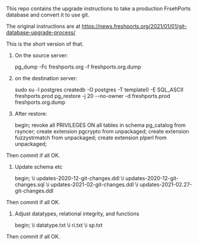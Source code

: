 This repo contains the upgrade instructions to take a production FrsehPorts
database and convert it to use git.

The original instructions are at https://news.freshports.org/2021/01/01/git-database-upgrade-process/

This is the short version of that.

1. On the source server:

    pg_dump -Fc freshports.org -f freshports.org.dump

1. on the destination server:

    sudo su -l postgres
    createdb -O postgres -T template0 -E SQL_ASCII freshports.prod
    pg_restore -j 20 --no-owner -d freshports.prod freshports.org.dump 

1. After restore:

    begin;
    revoke all PRIVILEGES ON all tables in schema pg_catalog from rsyncer;
    create extension pgcrypto      from unpackaged;
    create extension fuzzystrmatch from unpackaged;
    create extension plperl        from unpackaged;

 Then commit if all OK.

1. Update schema etc

    begin;
    \i updates-2020-12-git-changes.ddl
    \i updates-2020-12-git-changes.sql
    \i updates-2021-02-git-changes.ddl
    \i updates-2021-02.27-git-changes.ddl

 Then commit if all OK.

1. Adjust datatypes, relational integrity, and functions

    begin;
    \i datatype.txt
    \i ri.txt
    \i sp.txt

 Then commit if all OK.
